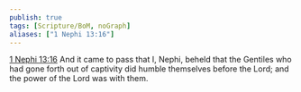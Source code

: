 ```yaml
---
publish: true
tags: [Scripture/BoM, noGraph]
aliases: ["1 Nephi 13:16"]
---
```

[1 Nephi 13:16](https://churchofjesuschrist.org/study/scriptures/bofm/1-ne/13?lang=eng&id=p16#p16) And it came to pass that I, Nephi, beheld that the Gentiles who had gone forth out of captivity did humble themselves before the Lord; and the power of the Lord was with them.
